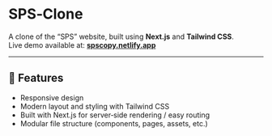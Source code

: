 # SPS‑Clone

A clone of the “SPS” website, built using **Next.js** and **Tailwind CSS**.  
Live demo available at: **[spscopy.netlify.app](https://spscopy.netlify.app/)**

---

## 🚀 Features

- Responsive design  
- Modern layout and styling with Tailwind CSS  
- Built with Next.js for server‑side rendering / easy routing  
- Modular file structure (components, pages, assets, etc.)  


